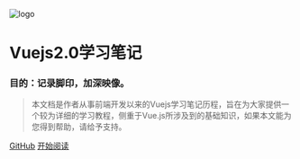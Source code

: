 ![logo](https://docsify.js.org/_media/icon.svg)

# Vuejs2.0学习笔记
### 目的：记录脚印，加深映像。
> 本文档是作者从事前端开发以来的Vuejs学习笔记历程，旨在为大家提供一个较为详细的学习教程，侧重于Vue.js所涉及到的基础知识，如果本文能为您得到帮助，请给予支持。

[GitHub](https://github.com/Hyhello/vue-note)
[开始阅读](#介绍)
